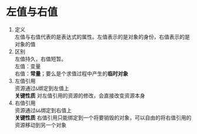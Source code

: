 # 左值与右值  
1. 定义  
   左值与右值代表的是表达式的属性。左值表示的是对象的身份，右值表示的是对象的值
2. 区别  
   左值持久，右值短暂。  
   左值：变量  
   右值：**常量**；要么是个求值过程中产生的**临时对象**
3. 左值引用  
   资源通过`&`绑定到左值上  
   **关键性质** 对左值引用的资源的修改，会直接改变资源本身
4. 右值引用  
   资源通过`&&`绑定到右值上  
   **关键性质** 右值引用只能绑定到一个将要销毁的对象，可以自由的将右值引用的资源移动到另一个对象
 
